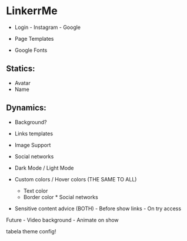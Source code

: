 # LinkerrMe

-   Login - Instagram - Google

-   Page Templates
-   Google Fonts

## Statics:

-   Avatar
-   Name

## Dynamics:

-   Background?
-   Links templates
-   Image Support
-   Social networks
-   Dark Mode / Light Mode

-   Custom colors / Hover colors (THE SAME TO ALL)

    -   Text color
    -   Border color \* Social networks

-   Sensitive content advice (BOTH) - Before show links - On try access

Future - Video background - Animate on show

tabela theme config!
